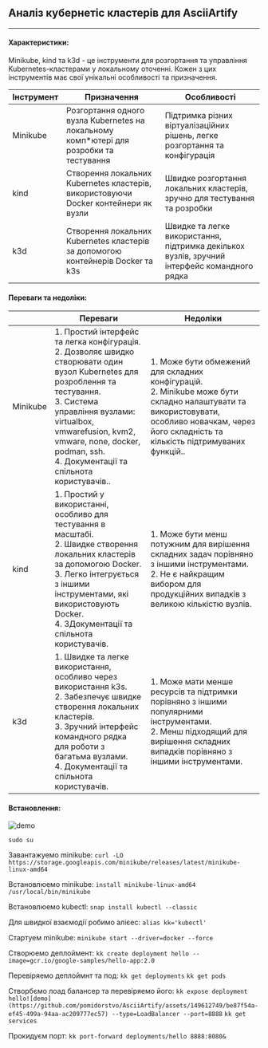 ## Аналіз кубернетіс кластерів для AsciiArtify
------------
#### Характеристики:
Minikube, kind та k3d - це інструменти для розгортання та управління Kubernetes-кластерами у локальному оточенні. Кожен з цих інструментів має свої унікальні особливості та призначення.

| Інструмент | Призначення | Особливості |
|------------|-------------|-------------|
| Minikube   | Розгортання одного вузла Kubernetes на локальному комп*ютері для розробки та тестування | Підтримка різних віртуалізаційних рішень, легке розгортання та конфігурація |
| kind       | Створення локальних Kubernetes кластерів, використовуючи Docker контейнери як вузли | Швидке розгортання локальних кластерів, зручно для тестування та розробки |
| k3d        | Створення локальних Kubernetes кластерів за допомогою контейнерів Docker та k3s | Швидке та легке використання, підтримка декількох вузлів, зручний інтерфейс командного рядка |

#### Переваги та недоліки:
| | Переваги | Недоліки |
|----|----|----|
|Minikube|1. Простий інтерфейс та легка конфігурація. <br> 2. Дозволяє швидко створювати один вузол Kubernetes для розроблення та тестування. <br> 3. Система управління вузлами: virtualbox, vmwarefusion, kvm2, vmware, none, docker, podman, ssh. <br> 4. Документації та спільнота користувачів.. | 1. Може бути обмежений для складних конфігурацій. <br> 2. Minikube може бути складно налаштувати та використовувати, особливо новачкам, через його складність та кількість підтримуваних функцій..|
|kind| 1. Простий у використанні, особливо для тестування в масштабі. <br> 2. Швидке створення локальних кластерів за допомогою Docker. <br> 3. Легко інтегрується з іншими інструментами, які використовують Docker. <br> 4. ЗДокументації та спільнота користувачів.| 1. Може бути менш потужним для вирішення складних задач порівняно з іншими інструментами.  <br> 2. Не  є найкращим вибором для продукційних випадків з великою кількістю вузлів.|
|k3d | 1. Швидке та легке використання, особливо через використання k3s. <br> 2. Забезпечує швидке створення локальних кластерів. <br> 3. Зручний інтерфейс командного рядка для роботи з багатьма вузлами. <br>  4.  Документації та спільнота користувачів.| 1. Може мати менше ресурсів та підтримки порівняно з іншими популярними інструментами. <br> 2. Менш підходящий для вирішення складних випадків порівняно з іншими інструментами.|

#### Встановлення:

![demo](https://github.com/pomidorstvo/AsciiArtify/assets/149612749/f6155225-d07b-4ba7-b2c6-b24f09d4e6ce)

`sudo su`

Завантажуемо minikube:
`curl -LO https://storage.googleapis.com/minikube/releases/latest/minikube-linux-amd64`

Встановлюемо minikube:
`install minikube-linux-amd64 /usr/local/bin/minikube`

Встановлюемо kubectl:
`snap install kubectl --classic`

Для швидкої взаємодії робимо алієес:
`alias kk='kubectl'`

Стартуем minikube:
`minikube start --driver=docker --force`

Створюемо деплоймент:
`kk create deployment hello --image=gcr.io/google-samples/hello-app:2.0`

Перевіряемо деплоймнт та под:
`kk get deployments`
`kk get pods`

Створбємо лоад балансер та перевіряемо його:
`kk expose deployment hello![demo](https://github.com/pomidorstvo/AsciiArtify/assets/149612749/be87f54a-ef45-499a-94aa-ac209777ec57)
 --type=LoadBalancer --port=8888`
`kk get services`

Прокидуєм порт:
`kk port-forward deployments/hello 8888:8080&`


